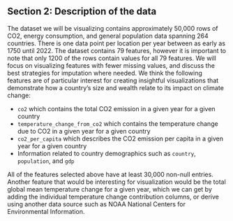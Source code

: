 ## Section 2: Description of the data
The dataset we will be visualizing contains approximately 50,000 rows of CO2, energy consumption, and general population data spanning 264 countries. There is one data point per location per year between as early as 1750 until 2022. The dataset contains 79 features, however it is important to note that only 1200 of the rows contain values for all 79 features. We will focus on visualizing features with fewer missing values, and discuss the best strategies for imputation where needed.
We think the following features are of particular interest for creating insightful visualizations that demonstrate how a country’s size and wealth relate to its impact on climate change: <br>
* `co2` which contains the total CO2 emission in a given year for a given country
* `temperature_change_from_co2` which contains the temperature change due to CO2 in a given year for a given country
* `co2_per_capita` which describes the CO2 emission per capita in a given year for a given country
* Information related to country demographics such as `country`, `population`, and `gdp` 


All of the features selected above have at least 30,000 non-null entries. Another feature that would be interesting for visualization would be the total global mean temperature change for a given year, which we can get by adding the individual temperature change contribution columns, or derive using another data source such as  NOAA National Centers for Environmental Information.
